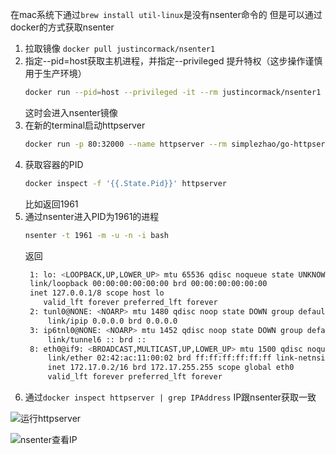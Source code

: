 在mac系统下通过`brew install util-linux`是没有nsenter命令的
但是可以通过docker的方式获取nsenter

1. 拉取镜像
    `docker pull justincormack/nsenter1`
2. 指定--pid=host获取主机进程，并指定--privileged 提升特权（这步操作谨慎用于生产环境）
    ```bash
   docker run --pid=host --privileged -it --rm justincormack/nsenter1
    ```
   这时会进入nsenter镜像
3. 在新的terminal启动httpserver
    ```bash
    docker run -p 80:32000 --name httpserver --rm simplezhao/go-httpserver:0.3
   ```
4. 获取容器的PID
    ```bash
    docker inspect -f '{{.State.Pid}}' httpserver
   ```
   比如返回1961
5. 通过nsenter进入PID为1961的进程
    ```bash
    nsenter -t 1961 -m -u -n -i bash
   ```
   返回
   ```bash
    1: lo: <LOOPBACK,UP,LOWER_UP> mtu 65536 qdisc noqueue state UNKNOWN group default qlen 1000
    link/loopback 00:00:00:00:00:00 brd 00:00:00:00:00:00
    inet 127.0.0.1/8 scope host lo
       valid_lft forever preferred_lft forever
    2: tunl0@NONE: <NOARP> mtu 1480 qdisc noop state DOWN group default qlen 1000
        link/ipip 0.0.0.0 brd 0.0.0.0
    3: ip6tnl0@NONE: <NOARP> mtu 1452 qdisc noop state DOWN group default qlen 1000
        link/tunnel6 :: brd ::
    8: eth0@if9: <BROADCAST,MULTICAST,UP,LOWER_UP> mtu 1500 qdisc noqueue state UP group default
        link/ether 02:42:ac:11:00:02 brd ff:ff:ff:ff:ff:ff link-netnsid 0
        inet 172.17.0.2/16 brd 172.17.255.255 scope global eth0
        valid_lft forever preferred_lft forever
   ```
6. 通过`docker inspect httpserver | grep IPAddress`
   IP跟nsenter获取一致

![运行httpserver](https://oss.smart-lifestyle.cn/file/1mbmk.png)

![nsenter查看IP](https://oss.smart-lifestyle.cn/file/s7yf4.png)